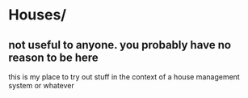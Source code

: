 # Houses/
## not useful to anyone. you probably have no reason to be here
this is my place to try out stuff in the context of a house management system or whatever

